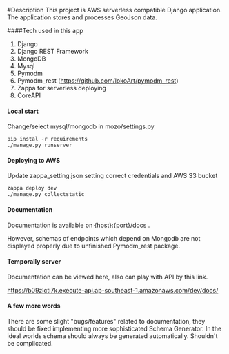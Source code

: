 #Description
This project is AWS serverless compatible Django application. The application stores and processes GeoJson data.

####Tech used in this app
 1) Django
 2) Django REST Framework
 3) MongoDB
 4) Mysql
 5) Pymodm
 6) Pymodm_rest (https://github.com/lokoArt/pymodm_rest)
 7) Zappa for serverless deploying
 8) CoreAPI
 
#### Local start
Change/select mysql/mongodb in mozo/settings.py
```
pip instal -r requirements
./manage.py runserver
```

#### Deploying to AWS
Update zappa_setting.json setting correct credentials and AWS S3 bucket
```
zappa deploy dev
./manage.py collectstatic
```

#### Documentation
Documentation is available on {host}:{port}/docs . 

However, schemas of endpoints which depend on Mongodb are not displayed properly due to unfinished Pymodm_rest  package.

#### Temporally server
Documentation can be viewed here, also can play with API by this link.

https://b09zlcti7k.execute-api.ap-southeast-1.amazonaws.com/dev/docs/

#### A few more words
There are some slight "bugs/features" related to documentation, they should be fixed implementing more sophisticated 
Schema Generator. In the ideal worlds schema should always be generated automatically. Shouldn't be complicated.